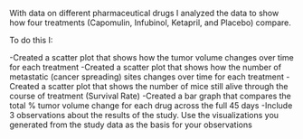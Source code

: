With data on different pharmaceutical drugs I analyzed the data to show how four treatments (Capomulin, Infubinol, Ketapril, and Placebo) compare.

To do this I:
  
  -Created a scatter plot that shows how the tumor volume changes over time for each treatment
  -Created a scatter plot that shows how the number of metastatic (cancer spreading) sites changes over time for each treatment
  -Created a scatter plot that shows the number of mice still alive through the course of treatment (Survival Rate)
  -Created a bar graph that compares the total % tumor volume change for each drug across the full 45 days
  -Include 3 observations about the results of the study. Use the visualizations you generated from the study data as the basis for your    observations
